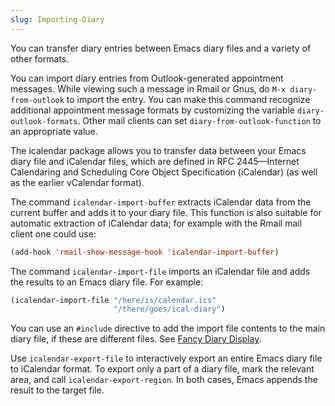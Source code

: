 ```yaml
---
slug: Importing-Diary
---
```


You can transfer diary entries between Emacs diary files and a variety of other formats.

You can import diary entries from Outlook-generated appointment messages. While viewing such a message in Rmail or Gnus, do `M-x diary-from-outlook` to import the entry. You can make this command recognize additional appointment message formats by customizing the variable `diary-outlook-formats`. Other mail clients can set `diary-from-outlook-function` to an appropriate value.

The icalendar package allows you to transfer data between your Emacs diary file and iCalendar files, which are defined in RFC 2445—Internet Calendaring and Scheduling Core Object Specification (iCalendar) (as well as the earlier vCalendar format).

The command `icalendar-import-buffer` extracts iCalendar data from the current buffer and adds it to your diary file. This function is also suitable for automatic extraction of iCalendar data; for example with the Rmail mail client one could use:

```lisp
(add-hook 'rmail-show-message-hook 'icalendar-import-buffer)
```

The command `icalendar-import-file` imports an iCalendar file and adds the results to an Emacs diary file. For example:

```lisp
(icalendar-import-file "/here/is/calendar.ics"
                       "/there/goes/ical-diary")
```

You can use an `#include` directive to add the import file contents to the main diary file, if these are different files. See [Fancy Diary Display](/docs/emacs/Fancy-Diary-Display).

Use `icalendar-export-file` to interactively export an entire Emacs diary file to iCalendar format. To export only a part of a diary file, mark the relevant area, and call `icalendar-export-region`. In both cases, Emacs appends the result to the target file.
